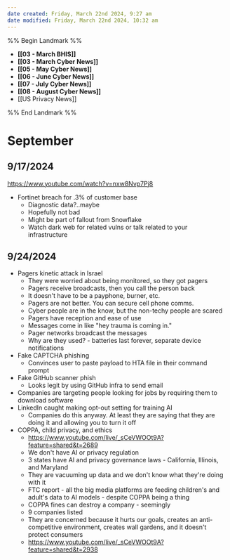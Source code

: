 ```yaml
---
date created: Friday, March 22nd 2024, 9:27 am
date modified: Friday, March 22nd 2024, 10:32 am
---
```


%% Begin Landmark %%
- **[[03 - March BHIS]]**
- **[[03 - March Cyber News]]**
- **[[05 - May Cyber News]]**
- **[[06 - June Cyber News]]**
- **[[07 - July Cyber News]]**
- **[[08 - August Cyber News]]**
- [[US Privacy News]]

%% End Landmark %%

# September

## 9/17/2024

https://www.youtube.com/watch?v=nxw8Nvp7Pj8

- Fortinet breach for .3% of customer base
    - Diagnostic data?..maybe
    - Hopefully not bad
    - Might be part of fallout from Snowflake
    - Watch dark web for related vulns or talk related to your infrastructure

## 9/24/2024

- Pagers kinetic attack in Israel
    - They were worried about being monitored, so they got pagers
    - Pagers receive broadcasts, then you call the person back
    - It doesn't have to be a payphone, burner, etc.
    - Pagers are not better. You can secure cell phone comms.
    - Cyber people are in the know, but the non-techy people are scared
    - Pagers have reception and ease of use
    - Messages come in like "hey trauma is coming in."
    - Pager networks broadcast the messages
    - Why are they used? - batteries last forever, separate device notifications
- Fake CAPTCHA phishing
    - Convinces user to paste payload to HTA file in their command prompt
- Fake GitHub scanner phish
    - Looks legit by using GitHub infra to send email
- Companies are targeting people looking for jobs by requiring them to download software
- LinkedIn caught making opt-out setting for training AI
    - Companies do this anyway. At least they are saying that they are doing it and allowing you to turn it off
- COPPA, child privacy, and ethics
    - https://www.youtube.com/live/_sCeVWOOt9A?feature=shared&t=2689 
    - We don't have AI or privacy regulation
    - 3 states have AI and privacy governance laws - California, Illinois, and Maryland
    - They are vacuuming up data and we don't know what they're doing with it
    - FTC report - all the big media platforms are feeding children's and adult's data to AI models - despite COPPA being a thing
    - COPPA fines can destroy a company - seemingly
    - 9 companies listed
    - They are concerned because it hurts our goals, creates an anti-competitive environment, creates wall gardens, and it doesn't protect consumers
    - https://www.youtube.com/live/_sCeVWOOt9A?feature=shared&t=2938